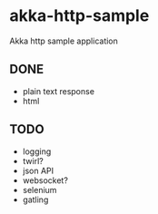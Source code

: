 # akka-http-sample
Akka http sample application

DONE
----
- plain text response
- html

TODO
----
- logging
- twirl?
- json API
- websocket?
- selenium
- gatling
